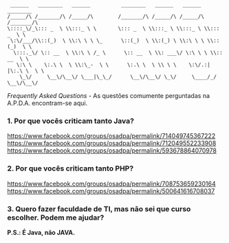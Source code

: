 ```
 ______   ________   ______          ________   ______   ______   ________      
/_____/\ /_______/\ /_____/\        /_______/\ /_____/\ /_____/\ /_______/\     
\::::_\/_\::: _  \ \\:::_ \ \       \::: _  \ \\:::_ \ \\:::_ \ \\::: _  \ \    
 \:\/___/\\::(_)  \ \\:\ \ \ \_      \::(_)  \ \\:(_) \ \\:\ \ \ \\::(_)  \ \   
  \:::._\/ \:: __  \ \\:\ \ /_ \      \:: __  \ \\: ___\/ \:\ \ \ \\:: __  \ \  
   \:\ \    \:.\ \  \ \\:\_-  \ \      \:.\ \  \ \\ \ \    \:\/.:| |\:.\ \  \ \ 
    \_\/     \__\/\__\/ \___|\_\_/      \__\/\__\/ \_\/     \____/_/ \__\/\__\/ 
```

*Frequently Asked Questions* - As questões comumente perguntadas na A.P.D.A. encontram-se aqui.

### 1. Por que vocês criticam tanto Java?

https://www.facebook.com/groups/osadpa/permalink/714049745367222
https://www.facebook.com/groups/osadpa/permalink/712049552233908
https://www.facebook.com/groups/osadpa/permalink/593678864070978


### 2. Por que vocês criticam tanto PHP?

https://www.facebook.com/groups/osadpa/permalink/708753659230164
https://www.facebook.com/groups/osadpa/permalink/500641616708037


### 3. Quero fazer faculdade de TI, mas não sei que curso escolher. Podem me ajudar?



**P.S.: É Java, não JAVA.**